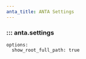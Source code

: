 ```yaml
---
anta_title: ANTA Settings
---
```

<!--
  ~ Copyright (c) 2023-2025 Arista Networks, Inc.
  ~ Use of this source code is governed by the Apache License 2.0
  ~ that can be found in the LICENSE file.
  -->

### ::: anta.settings

    options:
      show_root_full_path: true
